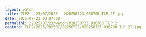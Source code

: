 ```yaml
---
layout: watch
title: TLP2 - 23/07/2025 - M20250723_030700_TLP_2T.jpg
date: 2025-07-23 03:07:00
permalink: /2025/07/23/watch/M20250723_030700_TLP_2
capture: TLP2/2025/202507/20250722/M20250723_030700_TLP_2T.jpg
---
```

